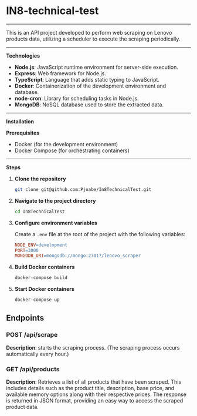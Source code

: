 # IN8-technical-test
---

This is an API project developed to perform web scraping on Lenovo products data, utilizing a scheduler to execute the scraping periodically.

---

**Technologies**

- **Node.js**: JavaScript runtime environment for server-side execution.
- **Express**: Web framework for Node.js.
- **TypeScript**: Language that adds static typing to JavaScript.
- **Docker**: Containerization of the development environment and database.
- **node-cron**: Library for scheduling tasks in Node.js.
- **MongoDB**: NoSQL database used to store the extracted data.

---

**Installation**

**Prerequisites**
- Docker (for the development environment)
- Docker Compose (for orchestrating containers)

---

**Steps**

1. **Clone the repository**

    ```bash
    git clone git@github.com:Pjoabe/In8TechnicalTest.git
    ```

2. **Navigate to the project directory**

    ```bash
    cd In8TechnicalTest
    ```

3. **Configure environment variables**

    Create a `.env` file at the root of the project with the following variables:

    ```makefile
    NODE_ENV=development
    PORT=3000
    MONGODB_URI=mongodb://mongo:27017/lenovo_scraper
    ```

4. **Build Docker containers**

    ```bash
    docker-compose build
    ```

5. **Start Docker containers**

    ```bash
    docker-compose up
    ```
## Endpoints

### POST /api/scrape

**Description**: starts the scraping process. (The scraping process occurs automatically every hour.)

### GET /api/products

**Description**: Retrieves a list of all products that have been scraped. This includes details such as the product title, description, base price, and available memory options along with their respective prices. The response is returned in JSON format, providing an easy way to access the scraped product data.
